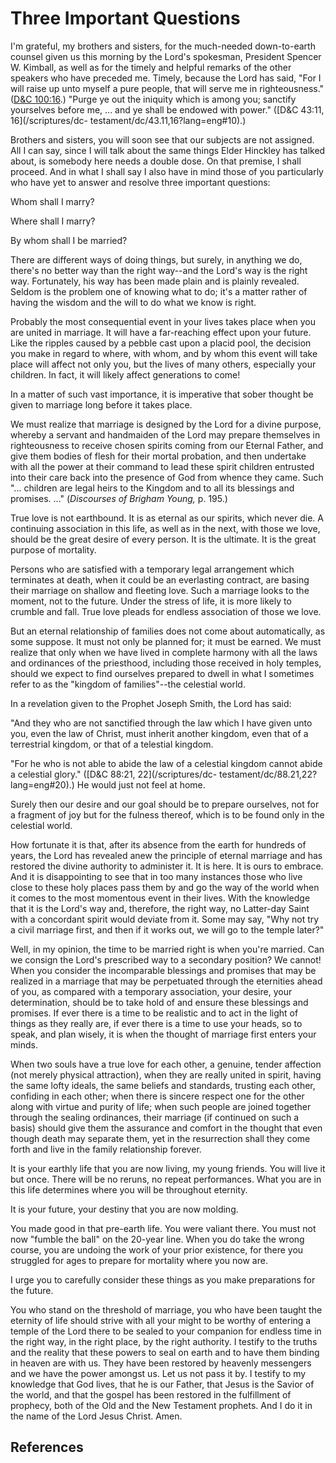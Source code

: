 # Three Important Questions

I'm grateful, my brothers and sisters, for the much-needed down-to-earth
counsel given us this morning by the Lord's spokesman, President Spencer W.
Kimball, as well as for the timely and helpful remarks of the other speakers
who have preceded me. Timely, because the Lord has said, "For I will raise up
unto myself a pure people, that will serve me in righteousness." ([D&amp;C
100:16](/scriptures/dc-testament/dc/100.16?lang=eng#15).) "Purge ye out the
iniquity which is among you; sanctify yourselves before me, ... and ye shall be
endowed with power." ([D&amp;C 43:11, 16](/scriptures/dc-
testament/dc/43.11,16?lang=eng#10).)

Brothers and sisters, you will soon see that our subjects are not assigned.
All I can say, since I will talk about the same things Elder Hinckley has
talked about, is somebody here needs a double dose. On that premise, I shall
proceed. And in what I shall say I also have in mind those of you particularly
who have yet to answer and resolve three important questions:

Whom shall I marry?

Where shall I marry?

By whom shall I be married?

There are different ways of doing things, but surely, in anything we do,
there's no better way than the right way--and the Lord's way is the right way.
Fortunately, his way has been made plain and is plainly revealed. Seldom is
the problem one of knowing what to do; it's a matter rather of having the
wisdom and the will to do what we know is right.

Probably the most consequential event in your lives takes place when you are
united in marriage. It will have a far-reaching effect upon your future. Like
the ripples caused by a pebble cast upon a placid pool, the decision you make
in regard to where, with whom, and by whom this event will take place will
affect not only you, but the lives of many others, especially your children.
In fact, it will likely affect generations to come!

In a matter of such vast importance, it is imperative that sober thought be
given to marriage long before it takes place.

We must realize that marriage is designed by the Lord for a divine purpose,
whereby a servant and handmaiden of the Lord may prepare themselves in
righteousness to receive chosen spirits coming from our Eternal Father, and
give them bodies of flesh for their mortal probation, and then undertake with
all the power at their command to lead these spirit children entrusted into
their care back into the presence of God from whence they came. Such "...
children are legal heirs to the Kingdom and to all its blessings and promises.
..." (_Discourses of Brigham Young,_ p. 195.)

True love is not earthbound. It is as eternal as our spirits, which never die.
A continuing association in this life, as well as in the next, with those we
love, should be the great desire of every person. It is the ultimate. It is
the great purpose of mortality.

Persons who are satisfied with a temporary legal arrangement which terminates
at death, when it could be an everlasting contract, are basing their marriage
on shallow and fleeting love. Such a marriage looks to the moment, not to the
future. Under the stress of life, it is more likely to crumble and fall. True
love pleads for endless association of those we love.

But an eternal relationship of families does not come about automatically, as
some suppose. It must not only be planned for; it must be earned. We must
realize that only when we have lived in complete harmony with all the laws and
ordinances of the priesthood, including those received in holy temples, should
we expect to find ourselves prepared to dwell in what I sometimes refer to as
the "kingdom of families"--the celestial world.

In a revelation given to the Prophet Joseph Smith, the Lord has said:

"And they who are not sanctified through the law which I have given unto you,
even the law of Christ, must inherit another kingdom, even that of a
terrestrial kingdom, or that of a telestial kingdom.

"For he who is not able to abide the law of a celestial kingdom cannot abide a
celestial glory." ([D&amp;C 88:21, 22](/scriptures/dc-
testament/dc/88.21,22?lang=eng#20).) He would just not feel at home.

Surely then our desire and our goal should be to prepare ourselves, not for a
fragment of joy but for the fulness thereof, which is to be found only in the
celestial world.

How fortunate it is that, after its absence from the earth for hundreds of
years, the Lord has revealed anew the principle of eternal marriage and has
restored the divine authority to administer it. It is here. It is ours to
embrace. And it is disappointing to see that in too many instances those who
live close to these holy places pass them by and go the way of the world when
it comes to the most momentous event in their lives. With the knowledge that
it is the Lord's way and, therefore, the right way, no Latter-day Saint with a
concordant spirit would deviate from it. Some may say, "Why not try a civil
marriage first, and then if it works out, we will go to the temple later?"

Well, in my opinion, the time to be married right is when you're married. Can
we consign the Lord's prescribed way to a secondary position? We cannot! When
you consider the incomparable blessings and promises that may be realized in a
marriage that may be perpetuated through the eternities ahead of you, as
compared with a temporary association, your desire, your determination, should
be to take hold of and ensure these blessings and promises. If ever there is a
time to be realistic and to act in the light of things as they really are, if
ever there is a time to use your heads, so to speak, and plan wisely, it is
when the thought of marriage first enters your minds.

When two souls have a true love for each other, a genuine, tender affection
(not merely physical attraction), when they are really united in spirit,
having the same lofty ideals, the same beliefs and standards, trusting each
other, confiding in each other; when there is sincere respect one for the
other along with virtue and purity of life; when such people are joined
together through the sealing ordinances, their marriage (if continued on such
a basis) should give them the assurance and comfort in the thought that even
though death may separate them, yet in the resurrection shall they come forth
and live in the family relationship forever.

It is your earthly life that you are now living, my young friends. You will
live it but once. There will be no reruns, no repeat performances. What you
are in this life determines where you will be throughout eternity.

It is your future, your destiny that you are now molding.

You made good in that pre-earth life. You were valiant there. You must not now
"fumble the ball" on the 20-year line. When you do take the wrong course, you
are undoing the work of your prior existence, for there you struggled for ages
to prepare for mortality where you now are.

I urge you to carefully consider these things as you make preparations for the
future.

You who stand on the threshold of marriage, you who have been taught the
eternity of life should strive with all your might to be worthy of entering a
temple of the Lord there to be sealed to your companion for endless time in
the right way, in the right place, by the right authority. I testify to the
truths and the reality that these powers to seal on earth and to have them
binding in heaven are with us. They have been restored by heavenly messengers
and we have the power amongst us. Let us not pass it by. I testify to my
knowledge that God lives, that he is our Father, that Jesus is the Savior of
the world, and that the gospel has been restored in the fulfillment of
prophecy, both of the Old and the New Testament prophets. And I do it in the
name of the Lord Jesus Christ. Amen.

## References

